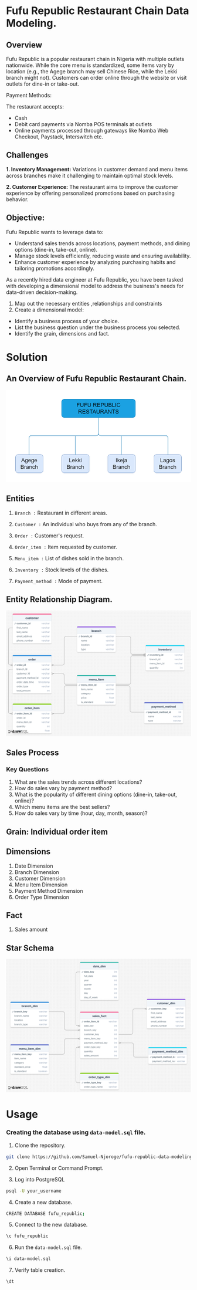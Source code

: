 # Fufu Republic Restaurant Chain Data Modeling.

## Overview
Fufu Republic is a popular restaurant chain in Nigeria with multiple outlets nationwide. While the
core menu is standardized, some items vary by location (e.g., the Agege branch may sell
Chinese Rice, while the Lekki branch might not). Customers can order online through the
website or visit outlets for dine-in or take-out.

Payment Methods:

The restaurant accepts:
- Cash
- Debit card payments via Nomba POS terminals at outlets
- Online payments processed through gateways like Nomba Web Checkout, Paystack,
Interswitch etc.

## Challenges
**1. Inventory Management:**
Variations in customer demand and menu items across branches make it challenging to
maintain optimal stock levels.

**2. Customer Experience:**
The restaurant aims to improve the customer experience by offering personalized
promotions based on purchasing behavior.

## Objective:

Fufu Republic wants to leverage data to:

- Understand sales trends across locations, payment methods, and dining options
(dine-in, take-out, online).
- Manage stock levels efficiently, reducing waste and ensuring availability.
- Enhance customer experience by analyzing purchasing habits and tailoring promotions
accordingly.

As a recently hired data engineer at Fufu Republic, you have been tasked with developing a
dimensional model to address the business's needs for data-driven decision-making.

1. Map out the necessary entities ,relationships and constraints
2. Create a dimensional model:
- Identify a business process of your choice.
- List the business question under the business process you selected.
- Identify the grain, dimensions and fact.

# Solution
## An Overview of Fufu Republic Restaurant Chain.
![](https://github.com/Samuel-Njoroge/fufu-republic-data-modeling/blob/main/fufu-republic-restaurants.png)

## Entities
1. `Branch :` Restaurant in different areas.

2. `Customer :` An individual who buys from any of the branch.

3. `Order :` Customer's request.

4. `Order_item :` Item requested by  customer.

5. `Menu_item :` List of dishes sold in the branch.

6. `Inventory :` Stock levels of the dishes.

7. `Payment_method :` Mode of payment.

## Entity Relationship Diagram.
![](https://github.com/Samuel-Njoroge/fufu-republic-data-modeling/blob/main/fufu-republic-data-model.png)

## Sales Process
### Key Questions
1. What are the sales trends across different locations?
2. How do sales vary by payment method?
3. What is the popularity of different dining options (dine-in, take-out, online)?
4. Which menu items are the best sellers?
5. How do sales vary by time (hour, day, month, season)?

## Grain: Individual order item
## Dimensions
1. Date Dimension
2. Branch Dimension
3. Customer Dimension
4. Menu Item Dimension
5. Payment Method Dimension
6. Order Type Dimension

## Fact
1. Sales amount

## Star Schema
![](https://github.com/Samuel-Njoroge/fufu-republic-data-modeling/blob/main/star-schema.png)

# Usage
### Creating the database using `data-model.sql` file.
1. Clone the repository.
```sh
git clone https://github.com/Samuel-Njoroge/fufu-republic-data-modeling
```

2. Open Terminal or Command Prompt.

3. Log into PostgreSQL
```sh
psql -U your_username
```
4. Create a new database. 
```sh
CREATE DATABASE fufu_republic;
```
5. Connect to the new database.

```sh
\c fufu_republic
```

6. Run the `data-model.sql` file.
```sh
\i data-model.sql
```

7. Verify table creation.
```sh
\dt
```


